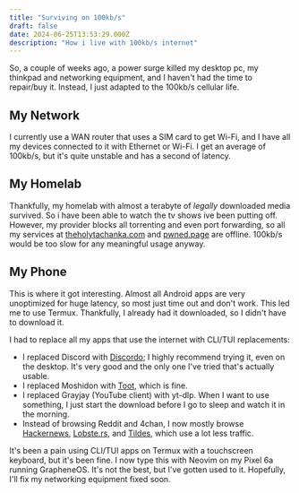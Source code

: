 ```yaml
---
title: "Surviving on 100kb/s"
draft: false
date: 2024-06-25T13:53:29.000Z
description: "How i live with 100kb/s internet"
---
```

So, a couple of weeks ago, a power surge killed my desktop pc, my thinkpad and networking equipment, and I haven't had the time to repair/buy it. Instead, I just adapted to the 100kb/s cellular life.

## My Network
I currently use a WAN router that uses a SIM card to get Wi-Fi, and I have all my devices connected to it with Ethernet or Wi-Fi. I get an average of 100kb/s, but it's quite unstable and has a second of latency.

## My Homelab
Thankfully, my homelab with almost a terabyte of *legally* downloaded media survived. So i have been able to watch the tv shows ive been putting off. However, my provider blocks all torrenting and even port forwarding, so all my services at [theholytachanka.com](https://theholytachanka.com) and [pwned.page](https://pwned.page) are offline. 100kb/s would be too slow for any meaningful usage anyway.

## My Phone
This is where it got interesting. Almost all Android apps are very unoptimized for huge latency, so most just time out and don't work. This led me to use Termux. Thankfully, I already had it downloaded, so I didn't have to download it.

I had to replace all my apps that use the internet with CLI/TUI replacements:
- I replaced Discord with [Discordo](https://github.com/ayn2op/discordo); I highly recommend trying it, even on the desktop. It's very good and the only one I've tried that's actually usable.
- I replaced Moshidon with [Toot](https://github.com/ihabunek/toot), which is fine.
- I replaced Grayjay (YouTube client) with yt-dlp. When I want to use something, I just start the download before I go to sleep and watch it in the morning.
- Instead of browsing Reddit and 4chan, I now mostly browse [Hackernews](https://news.ycombinator.com/), [Lobste.rs](https://lobste.rs/), and [Tildes](https://tildes.net/), which use a lot less traffic.

It's been a pain using CLI/TUI apps on Termux with a touchscreen keyboard, but it's been fine. I now type this with Neovim on my Pixel 6a running GrapheneOS. It's not the best, but I've gotten used to it. Hopefully, I'll fix my networking equipment fixed soon.